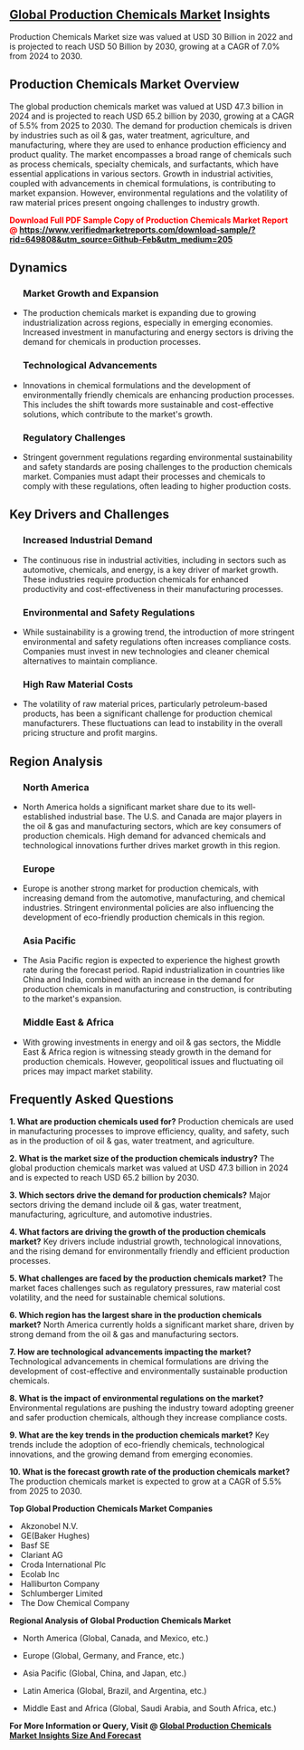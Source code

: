 <h2><a href="https://www.verifiedmarketreports.com/download-sample/?rid=649808&amp;utm_source=Github&amp;utm_medium=205" target="_blank">Global Production Chemicals Market</a> Insights</h2><p>Production Chemicals Market size was valued at USD 30 Billion in 2022 and is projected to reach USD 50 Billion by 2030, growing at a CAGR of 7.0% from 2024 to 2030.</p><p> <h2>Production Chemicals Market Overview</h2> <p>The global production chemicals market was valued at USD 47.3 billion in 2024 and is projected to reach USD 65.2 billion by 2030, growing at a CAGR of 5.5% from 2025 to 2030. The demand for production chemicals is driven by industries such as oil & gas, water treatment, agriculture, and manufacturing, where they are used to enhance production efficiency and product quality. The market encompasses a broad range of chemicals such as process chemicals, specialty chemicals, and surfactants, which have essential applications in various sectors. Growth in industrial activities, coupled with advancements in chemical formulations, is contributing to market expansion. However, environmental regulations and the volatility of raw material prices present ongoing challenges to industry growth.</p> <p><strong><p><span class=""><span style="color: #ff0000;"><strong>Download Full PDF Sample Copy of Production Chemicals Market Report</strong> @ </span><a href="https://www.verifiedmarketreports.com/download-sample/?rid=649808&amp;utm_source=Github-Feb&amp;utm_medium=205" target="_blank">https://www.verifiedmarketreports.com/download-sample/?rid=649808&amp;utm_source=Github-Feb&amp;utm_medium=205</a></span></p></strong></p> <h2>Dynamics</h2> <ul> <h3>Market Growth and Expansion</h3> <li>The production chemicals market is expanding due to growing industrialization across regions, especially in emerging economies. Increased investment in manufacturing and energy sectors is driving the demand for chemicals in production processes.</li> <h3>Technological Advancements</h3> <li>Innovations in chemical formulations and the development of environmentally friendly chemicals are enhancing production processes. This includes the shift towards more sustainable and cost-effective solutions, which contribute to the market's growth.</li> <h3>Regulatory Challenges</h3> <li>Stringent government regulations regarding environmental sustainability and safety standards are posing challenges to the production chemicals market. Companies must adapt their processes and chemicals to comply with these regulations, often leading to higher production costs.</li> </ul> <h2>Key Drivers and Challenges</h2> <ul> <h3>Increased Industrial Demand</h3> <li>The continuous rise in industrial activities, including in sectors such as automotive, chemicals, and energy, is a key driver of market growth. These industries require production chemicals for enhanced productivity and cost-effectiveness in their manufacturing processes.</li> <h3>Environmental and Safety Regulations</h3> <li>While sustainability is a growing trend, the introduction of more stringent environmental and safety regulations often increases compliance costs. Companies must invest in new technologies and cleaner chemical alternatives to maintain compliance.</li> <h3>High Raw Material Costs</h3> <li>The volatility of raw material prices, particularly petroleum-based products, has been a significant challenge for production chemical manufacturers. These fluctuations can lead to instability in the overall pricing structure and profit margins.</li> </ul> <h2>Region Analysis</h2> <ul> <h3>North America</h3> <li>North America holds a significant market share due to its well-established industrial base. The U.S. and Canada are major players in the oil & gas and manufacturing sectors, which are key consumers of production chemicals. High demand for advanced chemicals and technological innovations further drives market growth in this region.</li> <h3>Europe</h3> <li>Europe is another strong market for production chemicals, with increasing demand from the automotive, manufacturing, and chemical industries. Stringent environmental policies are also influencing the development of eco-friendly production chemicals in this region.</li> <h3>Asia Pacific</h3> <li>The Asia Pacific region is expected to experience the highest growth rate during the forecast period. Rapid industrialization in countries like China and India, combined with an increase in the demand for production chemicals in manufacturing and construction, is contributing to the market's expansion.</li> <h3>Middle East & Africa</h3> <li>With growing investments in energy and oil & gas sectors, the Middle East & Africa region is witnessing steady growth in the demand for production chemicals. However, geopolitical issues and fluctuating oil prices may impact market stability.</li> </ul> <h2>Frequently Asked Questions</h2> <p><strong>1. What are production chemicals used for?</strong> Production chemicals are used in manufacturing processes to improve efficiency, quality, and safety, such as in the production of oil & gas, water treatment, and agriculture.</p> <p><strong>2. What is the market size of the production chemicals industry?</strong> The global production chemicals market was valued at USD 47.3 billion in 2024 and is expected to reach USD 65.2 billion by 2030.</p> <p><strong>3. Which sectors drive the demand for production chemicals?</strong> Major sectors driving the demand include oil & gas, water treatment, manufacturing, agriculture, and automotive industries.</p> <p><strong>4. What factors are driving the growth of the production chemicals market?</strong> Key drivers include industrial growth, technological innovations, and the rising demand for environmentally friendly and efficient production processes.</p> <p><strong>5. What challenges are faced by the production chemicals market?</strong> The market faces challenges such as regulatory pressures, raw material cost volatility, and the need for sustainable chemical solutions.</p> <p><strong>6. Which region has the largest share in the production chemicals market?</strong> North America currently holds a significant market share, driven by strong demand from the oil & gas and manufacturing sectors.</p> <p><strong>7. How are technological advancements impacting the market?</strong> Technological advancements in chemical formulations are driving the development of cost-effective and environmentally sustainable production chemicals.</p> <p><strong>8. What is the impact of environmental regulations on the market?</strong> Environmental regulations are pushing the industry toward adopting greener and safer production chemicals, although they increase compliance costs.</p> <p><strong>9. What are the key trends in the production chemicals market?</strong> Key trends include the adoption of eco-friendly chemicals, technological innovations, and the growing demand from emerging economies.</p> <p><strong>10. What is the forecast growth rate of the production chemicals market?</strong> The production chemicals market is expected to grow at a CAGR of 5.5% from 2025 to 2030.</p> </p><p><strong>Top Global Production Chemicals Market Companies</strong></p><div data-test-id=""><p><li>Akzonobel N.V.</li><li> GE(Baker Hughes)</li><li> Basf SE</li><li> Clariant AG</li><li> Croda International Plc</li><li> Ecolab Inc</li><li> Halliburton Company</li><li> Schlumberger Limited</li><li> The Dow Chemical Company</li></p><div><strong>Regional Analysis of&nbsp;Global Production Chemicals Market</strong></div><ul><li dir="ltr"><p dir="ltr">North America&nbsp;(Global, Canada, and Mexico, etc.)</p></li><li dir="ltr"><p dir="ltr">Europe (Global, Germany, and France, etc.)</p></li><li dir="ltr"><p dir="ltr">Asia Pacific&nbsp;(Global, China, and Japan, etc.)</p></li><li dir="ltr"><p dir="ltr">Latin America&nbsp;(Global, Brazil, and Argentina, etc.)</p></li><li dir="ltr">Middle East and Africa&nbsp;(Global, Saudi Arabia, and South Africa, etc.)</li></ul><p><strong>For More Information or Query, Visit @&nbsp;</strong><strong><a href="https://www.verifiedmarketreports.com/product/production-chemicals-market/?utm_source=Github&amp;utm_medium=205" target="_blank">Global Production Chemicals Market Insights Size And Forecast</a></strong></p></div>
